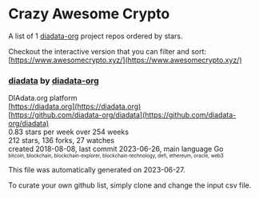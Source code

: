 # Crazy Awesome Crypto
A list of 1 [diadata-org](https://github.com/diadata-org) project repos ordered by stars.  

Checkout the interactive version that you can filter and sort: 
[https://www.awesomecrypto.xyz/](https://www.awesomecrypto.xyz/)  


### [diadata](https://github.com/diadata-org/diadata) by [diadata-org](https://github.com/diadata-org)  
DIAdata.org platform  
[https://diadata.org](https://diadata.org)  
[https://github.com/diadata-org/diadata](https://github.com/diadata-org/diadata)  
0.83 stars per week over 254 weeks  
212 stars, 136 forks, 27 watches  
created 2018-08-08, last commit 2023-06-26, main language Go  
<sub><sup>bitcoin, blockchain, blockchain-explorer, blockchain-technology, defi, ethereum, oracle, web3</sup></sub>


This file was automatically generated on 2023-06-27.  

To curate your own github list, simply clone and change the input csv file.  